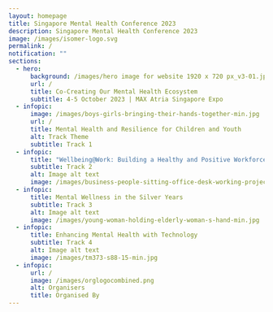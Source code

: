 ```yaml
---
layout: homepage
title: Singapore Mental Health Conference 2023
description: Singapore Mental Health Conference 2023
image: /images/isomer-logo.svg
permalink: /
notification: ""
sections:
  - hero:
      background: /images/hero image for website 1920 x 720 px_v3-01.jpg
      url: /
      title: Co-Creating Our Mental Health Ecosystem
      subtitle: 4-5 October 2023 | MAX Atria Singapore Expo
  - infopic:
      image: /images/boys-girls-bringing-their-hands-together-min.jpg
      url: /
      title: Mental Health and Resilience for Children and Youth
      alt: Track Theme
      subtitle: Track 1
  - infopic:
      title: "Wellbeing@Work: Building a Healthy and Positive Workforce"
      subtitle: Track 2
      alt: Image alt text
      image: /images/business-people-sitting-office-desk-working-project-min.jpg
  - infopic:
      title: Mental Wellness in the Silver Years
      subtitle: Track 3
      alt: Image alt text
      image: /images/young-woman-holding-elderly-woman-s-hand-min.jpg
  - infopic:
      title: Enhancing Mental Health with Technology
      subtitle: Track 4
      alt: Image alt text
      image: /images/tm373-s88-15-min.jpg
  - infopic:
      url: /
      image: /images/orglogocombined.png
      alt: Organisers
      title: Organised By
---
```

